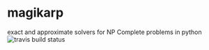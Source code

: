 # magikarp
exact and approximate solvers for NP Complete problems in python
![travis build status](https://travis-ci.org/lmc2179/magikarp.svg?branch=master)
